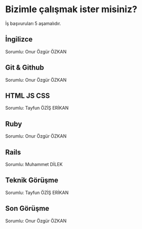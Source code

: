 # Bizimle çalışmak ister misiniz?

İş başvuruları 5 aşamalıdır.

## İngilizce

Sorumlu: Onur Özgür ÖZKAN

## Git & Github

Sorumlu: Onur Özgür ÖZKAN

## HTML JS CSS

Sorumlu: Tayfun ÖZİŞ ERİKAN

## Ruby

Sorumlu: Onur Özgür ÖZKAN

## Rails

Sorumlu: Muhammet DİLEK

## Teknik Görüşme

Sorumlu: Tayfun ÖZİŞ ERİKAN

## Son Görüşme

Sorumlu: Onur Özgür ÖZKAN


